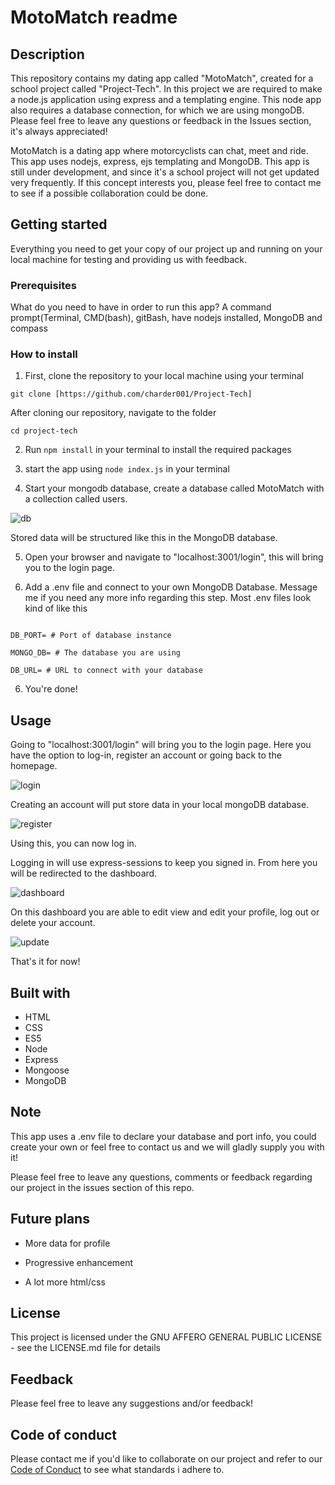 # MotoMatch readme

## Description

This repository contains my dating app called "MotoMatch", created for a school project called "Project-Tech". 
In this project we are required to make a node.js application using express and a templating engine. This node app also requires a database connection, for which we are using mongoDB. Please feel free to leave any questions or feedback in the Issues section, it's always appreciated!


MotoMatch is a dating app where motorcyclists can chat, meet and ride.
This app uses nodejs, express, ejs templating and MongoDB.
This app is still under development, and since it's a school project will not get updated very frequently. If this concept interests you, please feel free to contact me to see if a possible collaboration could be done.

## Getting started
Everything you need to get your copy of our project up and running on your local machine for testing and providing us with feedback.

### Prerequisites
What do you need to have in order to run this app?
A command prompt(Terminal, CMD(bash), gitBash,
have nodejs installed,
MongoDB and compass

### How to install

1. First, clone the repository to your local machine using your terminal

`git clone [https://github.com/charder001/Project-Tech]`

After cloning our repository, navigate to the folder

`cd project-tech`

2. Run `npm install` in your terminal to install the required packages

3. start the app using `node index.js` in your terminal

4. Start your mongodb database, create a database called MotoMatch with a collection called users.

![db](https://user-images.githubusercontent.com/43436118/60056598-bb8e8b80-96e1-11e9-929d-bbb6df528b3b.PNG)

Stored data will be structured like this in the MongoDB database.


5. Open your browser and navigate to "localhost:3001/login", this will bring you to the login page.

5. Add a .env file and connect to your own MongoDB Database. Message me if you need any more info regarding this step. Most .env files look kind of like this

```DB_HOST= # Database host (probably localhost)

DB_PORT= # Port of database instance

MONGO_DB= # The database you are using

DB_URL= # URL to connect with your database
```

6. You're done!

## Usage

Going to "localhost:3001/login" will bring you to the login page. Here you have the option to log-in, register an account or going back to the homepage.


![login](https://user-images.githubusercontent.com/43436118/60055830-3013fb00-96df-11e9-9707-c9e2bad39127.PNG)


Creating an account will put store data in your local mongoDB database.  

![register](https://user-images.githubusercontent.com/43436118/60055865-4d48c980-96df-11e9-925d-498bd4dccc23.PNG)

Using this, you can now log in.

Logging in will use express-sessions to keep you signed in. From here you will be redirected to the dashboard. 

![dashboard](https://user-images.githubusercontent.com/43436118/60056120-1d4df600-96e0-11e9-8cd6-56454ade617d.PNG)

On this dashboard you are able to edit view and edit your profile, log out or delete your account.

![update](https://user-images.githubusercontent.com/43436118/60056232-833a7d80-96e0-11e9-9e5d-77e8ff4de877.PNG)

That's it for now!

## Built with

* HTML
* CSS
* ES5
* Node
* Express
* Mongoose
* MongoDB

## Note

This app uses a .env file to declare your database and port info, you could create your own or feel free to contact us and we will gladly supply you with it!

Please feel free to leave any questions, comments or feedback regarding our project in the issues section of this repo.

## Future plans

- More data for profile

- Progressive enhancement

- A lot more html/css

## License

This project is licensed under the   GNU AFFERO GENERAL PUBLIC LICENSE - see the LICENSE.md file for details

## Feedback

Please feel free to leave any suggestions and/or feedback!

## Code of conduct

Please contact me if you'd like to collaborate on our project and refer to our [Code of Conduct](CONTRIBUTING.md) to see what standards i adhere to.

